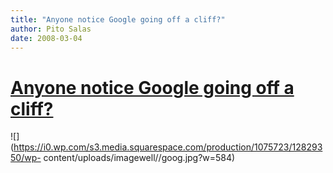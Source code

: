 ```yaml
---
title: "Anyone notice Google going off a cliff?"
author: Pito Salas
date: 2008-03-04
---
```

# [Anyone notice Google going off a cliff?](None)




![](https://i0.wp.com/s3.media.squarespace.com/production/1075723/12829350/wp-
content/uploads/imagewell//goog.jpg?w=584)




